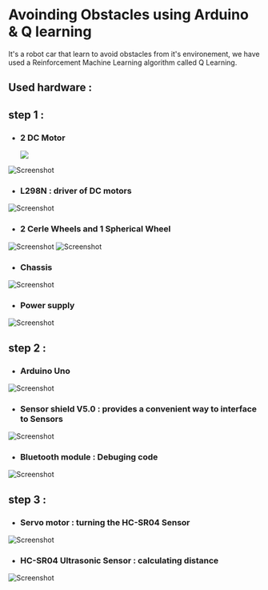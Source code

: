 # Avoinding Obstacles using Arduino & Q learning
It's a robot car that learn to avoid obstacles from it's environement, we have used a Reinforcement Machine Learning algorithm called Q Learning. 

## Used hardware : 
## step 1 : 
* ### 2 DC Motor


   <img src="./images/dcMotor.jpg"/>



![Screenshot](./images/dcMotor.jpg)

* ### L298N : driver of DC motors
![Screenshot](images/driver.jpg)

* ### 2 Cerle Wheels and 1 Spherical Wheel 
![Screenshot](images/wheels.jpg) ![Screenshot](images/spherical_wheel.jpg)

* ### Chassis 
![Screenshot](images/chassis.jpg)

* ### Power supply
![Screenshot](images/uno.jpg)

## step 2 :
* ### Arduino Uno
![Screenshot](images/uno.jpg)

* ### Sensor shield V5.0 : provides a convenient way to interface to Sensors
![Screenshot](images/sensor_shield.png)
 
* ### Bluetooth module : Debuging code
![Screenshot](images/bluetooth.png)

## step 3 :
* ### Servo motor : turning the HC-SR04 Sensor
![Screenshot](images/servoMotor.jpg)

* ### HC-SR04 Ultrasonic Sensor : calculating distance
![Screenshot](images/ultrasonic.jpg)





